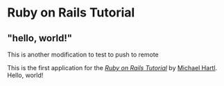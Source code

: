 # Ruby on Rails Tutorial

## "hello, world!"


This is another modification to test to push to remote

This is the first application for the
[*Ruby on Rails Tutorial*](http://www.railstutorial.org/)
by [Michael Hartl](http://www.michaelhartl.com/). Hello, world!
